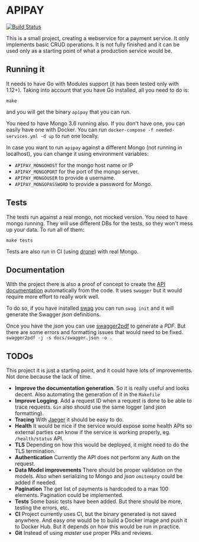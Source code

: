 # APIPAY

[![Build Status](https://cloud.drone.io/api/badges/ilbambino/apipay/status.svg)](https://cloud.drone.io/ilbambino/apipay)

This is a small project, creating a webservice for a payment service. It only implements basic CRUD operations. It is not fully finished and it can be used only as a starting point of what a production service would be.

## Running it

It needs to have Go with Modules support (it has been tested only with 1.12+). Taking into account that you have Go installed, all you need to do is:

```
make
```

and you will get the binary `apipay` that you can run.

You need to have Mongo 3.6 running also. If you don't have one, you can easily have one with Docker. You can run `docker-compose -f needed-services.yml -d up` to run one locally.

In case you want to run `apipay` against a different Mongo (not running in localhost), you can change it using environment variables:

- `APIPAY_MONGOHOST` for the mongo host name or IP
- `APIPAY_MONGOPORT` for the port of the mongo server.
- `APIPAY_MONGOUSER` to provide a username.
- `APIPAY_MONGOPASSWORD` to provide a password for Mongo.

## Tests

The tests run against a real mongo, not mocked version. You need to have mongo running. They will use different DBs for the tests, so they won't mess up your data. To run all of them:

```
make tests
```

Tests are also run in CI (using [drone](https://drone.io)) with real Mongo.

## Documentation

With the project there is also a proof of concept to create the [API documentation](api.pdf) automatically from the code. It uses `swagger` but it would require more effort to really work well.

To do so, if you have installed [swag](https://github.com/swaggo/swag) you can run `swag init` and it will generate the Swagger _json_ definitions.

Once you have the _json_ you can use [swagger2pdf](https://www.npmjs.com/package/swagger-spec-to-pdf) to generate a _PDF_. But there are some errors and formatting issues that would need to be fixed. `swagger2pdf -j -s docs/swagger.json -o .`

## TODOs

This project it is just a starting point, and it could have lots of improvements. Not done because the lack of time.

- **Improve the documentation generation**. So it is really useful and looks decent. Also automating the generation of it in the `Makefile`
- **Improve Logging**. Add a request ID when a request is done to be able to trace requests. `Gin` also should use the same logger (and json formatting).
- **Tracing** With [Jaeger](https://www.jaegertracing.io/) it should be easy to do.
- **Health** It would be nice if the service would expose some health APIs so external parties can know if the service is working properly, eg. `/health/status` API.
- **TLS** Depending on how this would be deployed, it might need to do the TLS termination.
- **Authentication** Currently the API does not perform any Auth on the request.
- **Data Model improvements** There should be proper validation on the models. Also when serializing to Mongo and _json_ `omitempty` could be added if needed.
- **Pagination** The get list of payments is hardcoded to a max 100 elements. Pagination could be implemented.
- **Tests** Some basic tests have been added. But there should be more, testing the errors, etc.
- **CI** Project currently uses CI, but the binary generated is not saved anywhere. And easy one would be to build a Docker image and push it to Docker Hub. But it depends on how this would be run in practice.
- **Git** Instead of using _master_ use proper PRs and reviews.